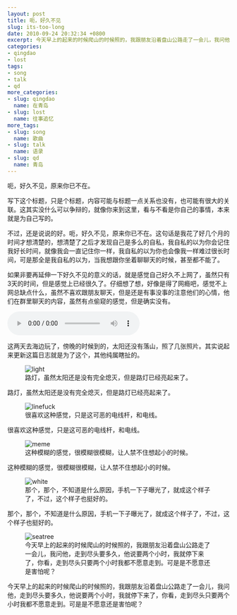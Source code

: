 ```yaml
---
layout: post
title: 呃，好久不见
slug: its-too-long
date: 2010-09-24 20:32:34 +0800
excerpt: 今天早上的起来的时候爬山的时候照的，我跟朋友沿着盘山公路走了一会儿，我问他，走到尽头要多久，他说要两个小时，我就停下来了，你看，走到尽头只要两个小时我都不愿意走到。可是是不愿意还是害怕呢？
categories:
- qingdao
- lost
tags:
- song
- talk
- qd
more_categories:
- slug: qingdao
  name: 在青岛
- slug: lost
  name: 往事追忆
more_tags:
- slug: song
  name: 歌曲
- slug: talk
  name: 语录
- slug: qd
  name: 青岛
---
```


呃，好久不见，原来你已不在。

写下这个标题，只是个标题，内容可能与标题一点关系也没有，也可能有很大的关联。这其实没什么可以争辩的，就像你来到这里，看与不看是你自己的事情，本来就是为自己写的。


不过，还是说说的好。呃，好久不见，原来你已不在。这句话是我花了好几个月的时间才想清楚的，想清楚了之后才发现自己是多么的自私，我自私的以为你会记住我好长时间，就像我会一直记住你一样，我自私的以为你也会像我一样难过很长时间，可是那全是我自私的以为，当我想跟你坐着聊聊天的时候，甚至都不能了。

如果非要再延伸一下好久不见的意义的话，就是感觉自己好久不上网了，虽然只有3天的时间，但是感觉上已经很久了。仔细想了想，好像是得了网瘾吧，感觉不上网总缺点什么，虽然不喜欢跟朋友聊天，但是还是有事没事的注意他们的心情，他们在群里聊天的内容，虽然有点偷窥的感觉，但是确实没有。

<audio controls="controls">
	<source src="{{ site.path.uploads }}2010/09/24/its-too-long/dont-they-know.mp3" type="audio/mpeg" />
	Your browser does not support the audio element.
</audio>

这两天去海边玩了，傍晚的时候到的，太阳还没有落山，照了几张照片。其实说起来更新这篇日志就是为了这个，其他纯属瞎扯的。

<figure>
	<img src="{{ site.path.uploads }}2010/09/24/its-too-long/light.jpg" alt="light" />
	<figcaption>
		路灯，虽然太阳还是没有完全熄灭，但是路灯已经亮起来了。
	</figcaption>
</figure>

路灯，虽然太阳还是没有完全熄灭，但是路灯已经亮起来了。

<figure>
	<img src="{{ site.path.uploads }}2010/09/24/its-too-long/linefuck.jpg" alt="linefuck" />
	<figcaption>
		很喜欢这种感觉，只是这可恶的电线杆，和电线。
	</figcaption>
</figure>

很喜欢这种感觉，只是这可恶的电线杆，和电线。

<figure>
	<img src="{{ site.path.uploads }}2010/09/24/its-too-long/meme.jpg" alt="meme" />
	<figcaption>
		这种模糊的感觉，很模糊很模糊，让人禁不住想起小的时候。
	</figcaption>
</figure>

这种模糊的感觉，很模糊很模糊，让人禁不住想起小的时候。

<figure>
	<img src="{{ site.path.uploads }}2010/09/24/its-too-long/white.jpg" alt="white" />
	<figcaption>
		那个，那个，不知道是什么原因，手机一下子曝光了，就成这个样子了，不过，这个样子也挺好的。
	</figcaption>
</figure>

那个，那个，不知道是什么原因，手机一下子曝光了，就成这个样子了，不过，这个样子也挺好的。

<figure>
	<img src="{{ site.path.uploads }}2010/09/24/its-too-long/seatree.jpg" alt="seatree" />
	<figcaption>
		今天早上的起来的时候爬山的时候照的，我跟朋友沿着盘山公路走了一会儿，我问他，走到尽头要多久，他说要两个小时，我就停下来了，你看，走到尽头只要两个小时我都不愿意走到。可是是不愿意还是害怕呢？
	</figcaption>
</figure>

今天早上的起来的时候爬山的时候照的，我跟朋友沿着盘山公路走了一会儿，我问他，走到尽头要多久，他说要两个小时，我就停下来了，你看，走到尽头只要两个小时我都不愿意走到。可是是不愿意还是害怕呢？


